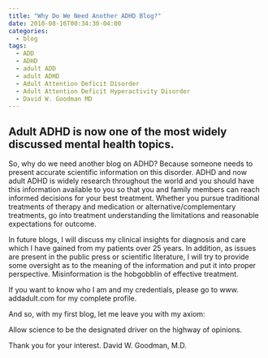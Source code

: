 ```yaml
---
title: "Why Do We Need Another ADHD Blog?"
date: 2010-08-16T00:34:30-04:00
categories:
  - blog
tags:
  - ADD
  - ADHD
  - adult ADD
  - adult ADHD
  - Adult Attention Deficit Disorder
  - Adult Attention Deficit Hyperactivity Disorder
  - David W. Goodman MD
---
```


## Adult ADHD is now one of the most widely discussed mental health topics.

So, why do we need another blog on ADHD? Because someone needs to present accurate scientific information on this disorder. ADHD and now adult ADHD is widely research throughout the world and you should have this information available to you so that you and family members can reach informed decisions for your best treatment. Whether you pursue traditional treatments of therapy and medication or alternative/complementary treatments, go into treatment understanding the limitations and reasonable expectations for outcome.

In future blogs, I will discuss my clinical insights for diagnosis and care which I have gained from my patients over 25 years. In addition, as issues are present in the public press or scientific literature, I will try to provide some oversight as to the meaning of the information and put it into proper perspective. Misinformation is the hobgobblin of effective treatment.

If you want to know who I am and my credentials, please go to www. addadult.com for my complete profile.

And so, with my first blog, let me leave you with my axiom:

Allow science to be the designated driver on the highway of opinions.

Thank you for your interest. David W. Goodman, M.D.

